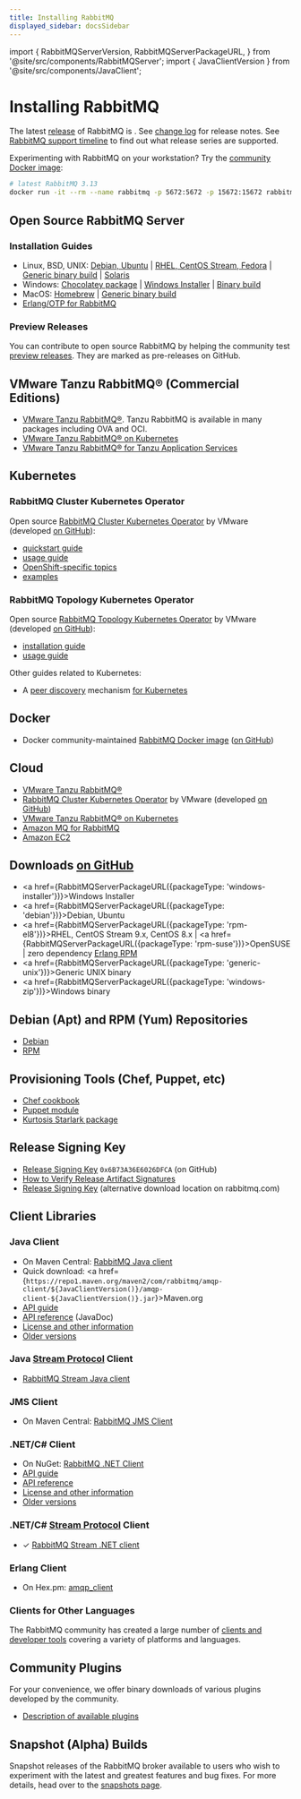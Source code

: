 ```yaml
---
title: Installing RabbitMQ
displayed_sidebar: docsSidebar
---
```

<!--
Copyright (c) 2005-2025 Broadcom. All Rights Reserved. The term "Broadcom" refers to Broadcom Inc. and/or its subsidiaries.

All rights reserved. This program and the accompanying materials
are made available under the terms of the under the Apache License,
Version 2.0 (the "License”); you may not use this file except in compliance
with the License. You may obtain a copy of the License at

https://www.apache.org/licenses/LICENSE-2.0

Unless required by applicable law or agreed to in writing, software
distributed under the License is distributed on an "AS IS" BASIS,
WITHOUT WARRANTIES OR CONDITIONS OF ANY KIND, either express or implied.
See the License for the specific language governing permissions and
limitations under the License.
-->

import {
  RabbitMQServerVersion,
  RabbitMQServerPackageURL,
} from '@site/src/components/RabbitMQServer';
import {
  JavaClientVersion
} from '@site/src/components/JavaClient';

# Installing RabbitMQ

The latest [release](https://github.com/rabbitmq/rabbitmq-server/releases) of RabbitMQ is <strong><RabbitMQServerVersion/></strong>. See [change log](/release-information) for release notes.
See [RabbitMQ support timeline](/release-information) to find out what release series are supported.

Experimenting with RabbitMQ on your workstation? Try the [community Docker image](https://hub.docker.com/_/rabbitmq/):

```bash
# latest RabbitMQ 3.13
docker run -it --rm --name rabbitmq -p 5672:5672 -p 15672:15672 rabbitmq:3.13-management
```

## Open Source RabbitMQ Server

### Installation Guides

 * Linux, BSD, UNIX: [Debian, Ubuntu](./install-debian) | [RHEL, CentOS Stream, Fedora](./install-rpm) | [Generic binary build](./install-generic-unix) | [Solaris](./install-solaris)
 * Windows: [Chocolatey package](https://community.chocolatey.org/packages/rabbitmq) | [Windows Installer](./install-windows) | [Binary build](./install-windows-manual)
 * MacOS: [Homebrew](./install-homebrew) | [Generic binary build](./install-generic-unix)
 * [Erlang/OTP for RabbitMQ](./which-erlang)

### Preview Releases

You can contribute to open source RabbitMQ by helping the community test [preview releases](https://github.com/rabbitmq/rabbitmq-server/releases).
They are marked as pre-releases on GitHub.


## VMware Tanzu RabbitMQ® (Commercial Editions)

 * [VMware Tanzu RabbitMQ®](https://docs.vmware.com/en/VMware-RabbitMQ/index.html). Tanzu RabbitMQ is available in many packages including OVA and OCI.
 * [VMware Tanzu RabbitMQ® on Kubernetes](https://docs.vmware.com/en/VMware-RabbitMQ-for-Kubernetes/index.html)
 * [VMware Tanzu RabbitMQ® for Tanzu Application Services](https://docs.vmware.com/en/VMware-RabbitMQ-for-Tanzu-Application-Service/index.html)


## Kubernetes

### RabbitMQ Cluster Kubernetes Operator

Open source [RabbitMQ Cluster Kubernetes Operator](/kubernetes/operator/operator-overview) by VMware (developed [on GitHub](https://github.com/rabbitmq/cluster-operator)):

 * [quickstart guide](/kubernetes/operator/quickstart-operator)
 * [usage guide](/kubernetes/operator/using-operator)
 * [OpenShift-specific topics](/kubernetes/operator/using-on-openshift)
 * [examples](https://github.com/rabbitmq/cluster-operator/tree/main/docs/examples)

### RabbitMQ Topology Kubernetes Operator

Open source [RabbitMQ Topology Kubernetes Operator](/kubernetes/operator/using-topology-operator) by VMware (developed [on GitHub](https://github.com/rabbitmq/messaging-topology-operator)):

 * [installation guide](/kubernetes/operator/install-topology-operator)
 * [usage guide](/kubernetes/operator/using-topology-operator)


Other guides related to Kubernetes:

 * A [peer discovery](./cluster-formation) mechanism [for Kubernetes](./cluster-formation#peer-discovery-k8s)


## Docker

 * Docker community-maintained [RabbitMQ Docker image](https://hub.docker.com/_/rabbitmq/) ([on GitHub](https://github.com/docker-library/rabbitmq/))


## Cloud

 * [VMware Tanzu RabbitMQ®](https://tanzu.vmware.com/rabbitmq)
 * [RabbitMQ Cluster Kubernetes Operator](/kubernetes/operator/install-operator) by VMware (developed [on GitHub](https://github.com/rabbitmq/cluster-operator))
 * [VMware Tanzu RabbitMQ® on Kubernetes](https://docs.vmware.com/en/VMware-Tanzu-RabbitMQ-for-Kubernetes/3.13/tanzu-rabbitmq-kubernetes/installation.html)
 * [Amazon MQ for RabbitMQ](https://aws.amazon.com/amazon-mq/)
 * [Amazon EC2](./ec2)

## Downloads [on GitHub](https://github.com/rabbitmq/rabbitmq-server/releases)

 * <a href={RabbitMQServerPackageURL({packageType: 'windows-installer'})}>Windows Installer</a>
 * <a href={RabbitMQServerPackageURL({packageType: 'debian'})}>Debian, Ubuntu</a>
 * <a href={RabbitMQServerPackageURL({packageType: 'rpm-el8'})}>RHEL, CentOS Stream 9.x, CentOS 8.x</a> | <a href={RabbitMQServerPackageURL({packageType: 'rpm-suse'})}>OpenSUSE</a> | zero dependency [Erlang RPM](https://github.com/rabbitmq/erlang-rpm)
 * <a href={RabbitMQServerPackageURL({packageType: 'generic-unix'})}>Generic UNIX binary</a>
 * <a href={RabbitMQServerPackageURL({packageType: 'windows-zip'})}>Windows binary</a>


## Debian (Apt) and RPM (Yum) Repositories

 * [Debian](./install-debian#apt-quick-start)
 * [RPM](./install-rpm#dnf-repositories)

## Provisioning Tools (Chef, Puppet, etc)

 * [Chef cookbook](https://github.com/rabbitmq/chef-cookbook)
 * [Puppet module](https://github.com/puppetlabs/puppetlabs-rabbitmq)
 * [Kurtosis Starlark package](https://github.com/kurtosis-tech/rabbitmq-package)


## Release Signing Key

 * [Release Signing Key](https://github.com/rabbitmq/signing-keys/releases/download/3.0/rabbitmq-release-signing-key.asc) <code>0x6B73A36E6026DFCA</code> (on GitHub)
 * [How to Verify Release Artifact Signatures](./signatures)
 * [Release Signing Key](/rabbitmq-release-signing-key.asc) (alternative download location on rabbitmq.com)


## Client Libraries

### Java Client

 * On Maven Central: [RabbitMQ Java client](http://search.maven.org/#search%7Cgav%7C1%7Cg%3A%22com.rabbitmq%22%20AND%20a%3A%22amqp-client%22)
 * Quick download: <a href={`https://repo1.maven.org/maven2/com/rabbitmq/amqp-client/${JavaClientVersion()}/amqp-client-${JavaClientVersion()}.jar`}>Maven.org</a>
 * [API guide](/client-libraries/java-api-guide)
 * [API reference](https://rabbitmq.github.io/rabbitmq-java-client/api/current/) (JavaDoc)
 * [License and other information](/client-libraries/java-client)
 * [Older versions](https://repo1.maven.org/maven2/com/rabbitmq/amqp-client/)

### Java [Stream Protocol](./streams) Client

 * [RabbitMQ Stream Java client](https://github.com/rabbitmq/rabbitmq-stream-java-client)

### JMS Client

 * On Maven Central: [RabbitMQ JMS Client](http://search.maven.org/#search%7Cga%7C1%7Cg%3A%22com.rabbitmq.jms%22%20AND%20a%3A%22rabbitmq-jms%22)

### .NET/C# Client

 * On NuGet: [RabbitMQ .NET Client](https://www.nuget.org/packages/RabbitMQ.Client)
 * [API guide](/client-libraries/dotnet-api-guide)
 * [API reference](https://rabbitmq.github.io/rabbitmq-dotnet-client/)
 * [License and other information](/client-libraries/dotnet)
 * [Older versions](https://github.com/rabbitmq/rabbitmq-dotnet-client/releases)

### .NET/C# [Stream Protocol](./streams) Client

 * &#x2713; [RabbitMQ Stream .NET client](https://github.com/rabbitmq/rabbitmq-stream-dotnet-client)

### Erlang Client

 * On Hex.pm: [amqp_client](https://hex.pm/packages/amqp_client)

### Clients for Other Languages

The RabbitMQ community has created a large number of [clients and developer tools](/client-libraries/devtools)
covering a variety of platforms and languages.


## Community Plugins

For your convenience, we offer binary downloads of various
plugins developed by the community.

 * [Description of available plugins](/community-plugins)

## Snapshot (Alpha) Builds

Snapshot releases of the RabbitMQ broker
available to users who wish to experiment with the latest and
greatest features and bug fixes. For more details, head over to
the [snapshots page](./snapshots).

